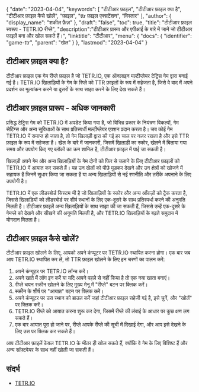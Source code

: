 {
"date": "2023-04-04",
  "keywords": [
"टीटीआर फ़ाइल",
"टीटीआर फ़ाइल क्या है",
"टीटीआर फ़ाइल कैसे खोलें",
"फ़ाइल",
"ttr फ़ाइल एक्सटेंशन",
"विस्तार"
],
  "author": {
"display_name": "शकील फ़ैज़"
},
"draft": "false",
"toc": true,
"title": "टीटीआर फ़ाइल स्वरूप - TETR.IO रीप्ले",
  "description":"टीटीआर प्रारूप और एपीआई के बारे में जानें जो टीटीआर फाइलें बना और खोल सकते हैं।",
"linktitle": "टीटीआर",
  "menu": {
    "docs": {
      "identifier": "game-ttr",
"parent": "खेल"
}
},
"lastmod": "2023-04-04"
}

## टीटीआर फ़ाइल क्या है?

टीटीआर फ़ाइल एक गेम रीप्ले फ़ाइल है जो TETR.IO, एक ऑनलाइन मल्टीप्लेयर टेट्रिस गेम द्वारा बनाई गई है। TETR.IO खिलाड़ियों के गेम के रिप्ले को TTR फ़ाइलों के रूप में सहेजता है, जिसे वे बाद में अपने प्रदर्शन का मूल्यांकन करने या दूसरों के साथ साझा करने के लिए देख सकते हैं।

## टीटीआर फ़ाइल प्रारूप - अधिक जानकारी

प्रसिद्ध टेट्रिस गेम को TETR.IO में अपडेट किया गया है, जो विभिन्न प्रकार के नियंत्रण विकल्पों, गेम सेटिंग्स और अन्य सुविधाओं के साथ प्रतिस्पर्धी मल्टीप्लेयर एक्शन प्रदान करता है। जब कोई गेम TETR.IO में समाप्त हो जाता है, तो गेम खिलाड़ी द्वारा की गई हर चाल पर नज़र रखता है और इसे TTR फ़ाइल के रूप में सहेजता है। खेल के बारे में जानकारी, जिसमें खिलाड़ी का स्कोर, खेलने में बिताया गया समय और उपयोग किए गए ब्लॉकों का क्रम शामिल है, टीटीआर फ़ाइल में पाई जा सकती है।

खिलाड़ी अपने गेम और अन्य खिलाड़ियों के गेम दोनों को फिर से चलाने के लिए टीटीआर फ़ाइलों को TETR.IO में आयात कर सकते हैं। यह उन खेलों को पीछे मुड़कर देखने और उन क्षेत्रों को खोजने में सहायक है जिनमें सुधार किया जा सकता है या अन्य खिलाड़ियों से नई रणनीति और तरीके अपनाने के लिए उपयोगी है।

TETR.IO में एक लीडरबोर्ड सिस्टम भी है जो खिलाड़ियों के स्कोर और अन्य आँकड़ों को ट्रैक करता है, जिससे खिलाड़ियों को लीडरबोर्ड पर शीर्ष स्थानों के लिए एक-दूसरे के साथ प्रतिस्पर्धा करने की अनुमति मिलती है। टीटीआर फ़ाइलें अन्य खिलाड़ियों के साथ साझा की जा सकती हैं, जिससे उन्हें एक-दूसरे के गेमप्ले को देखने और सीखने की अनुमति मिलती है, और TETR.IO खिलाड़ियों के बढ़ते समुदाय में योगदान मिलता है।

## टीटीआर फ़ाइल कैसे खोलें?

टीटीआर फ़ाइल खोलने के लिए, आपको अपने कंप्यूटर पर TETR.IO स्थापित करना होगा। एक बार जब आप TETR.IO स्थापित कर लें, तो TTR फ़ाइल खोलने के लिए इन चरणों का पालन करें:

1. अपने कंप्यूटर पर TETR.IO लॉन्च करें।
2. अपने खाते में लॉग इन करें या यदि आपने पहले से नहीं किया है तो एक नया खाता बनाएं।
3. रीप्ले चयन स्क्रीन खोलने के लिए मुख्य मेनू में "रीप्ले" बटन पर क्लिक करें।
4. स्क्रीन के शीर्ष पर "आयात" बटन पर क्लिक करें।
5. अपने कंप्यूटर पर उस स्थान को ब्राउज़ करें जहां टीटीआर फ़ाइल सहेजी गई है, इसे चुनें, और "खोलें" पर क्लिक करें।
6. TETR.IO रीप्ले को आयात करना शुरू कर देगा, जिसमें रीप्ले की लंबाई के आधार पर कुछ क्षण लग सकते हैं।
7. एक बार आयात पूरा हो जाने पर, रीप्ले आपके रीप्ले की सूची में दिखाई देगा, और आप इसे देखने के लिए उस पर क्लिक कर सकते हैं।

आप टीटीआर फ़ाइलें केवल TETR.IO के भीतर ही खोल सकते हैं, क्योंकि वे गेम के लिए विशिष्ट हैं और अन्य सॉफ़्टवेयर के साथ नहीं खोली जा सकती हैं।

## संदर्भ
* [TETR.IO](https://tetris.wiki/TETR.IO)

